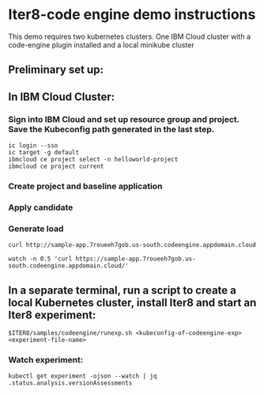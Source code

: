 # Iter8-code engine demo instructions
This demo requires two kubernetes clusters. One IBM Cloud cluster with a code-engine plugin installed and a local minikube cluster

## Preliminary set up:


## In IBM Cloud Cluster:
### Sign into IBM Cloud and set up resource group and project. Save the Kubeconfig path generated in the last step.
```
ic login --sso
ic target -g default
ibmcloud ce project select -n helloworld-project
ibmcloud ce project current 
```

### Create project and baseline application

### Apply candidate


### Generate load
```
curl http://sample-app.7roueeh7gob.us-south.codeengine.appdomain.cloud

watch -n 0.5 'curl https://sample-app.7roueeh7gob.us-south.codeengine.appdomain.cloud/'
```

## In a separate terminal, run a script to create a local Kubernetes cluster, install Iter8 and start  an Iter8 experiment:
```
$ITER8/samples/codeengine/runexp.sh <kubeconfig-of-codeengine-exp> <experiment-file-name>
```

<!-- ### Start minikube
```
minikube start --cpus 5 --memory 5120
```

### Set PATHS to run cmmands easily
```
export ITER8=/Users/sushma/projects/iter8-tools/forks/iter8
export ITER8INSTALL=/Users/sushma/projects/iter8-tools/forks/iter8-install
```

### Install ITER8
```
kustomize build $ITER8INSTALL/core | kubectl -n iter8-system apply -f - 
```

### Create a configmap so the kubeconfig of the code engine cluster is accessible to minikube.
```
$ITER8/samples/codeengine/create-cm.sh <CODE ENGINE KUBECONFIG>
```

### Apply Metrics
```
kubectl apply -f $ITER8INSTALL/metrics/codeengine/metrics/mean-latency.yaml -n iter8-system
kubectl apply -f $ITER8INSTALL/metrics/codeengine/metrics/request-count.yaml -n iter8-system
kubectl apply -f $ITER8INSTALL/metrics/codeengine/metrics/error-rate.yaml -n iter8-system
```

------------------------------------------------
## Demo of a Conformance experiment using iter8


### Run experiment
```
kubectl apply -f $ITER8/samples/codeengine/conformance-exp.yaml
``` -->


### Watch experiment:
```
kubectl get experiment -ojson --watch | jq .status.analysis.versionAssessments 
```
